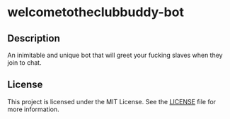 # welcometotheclubbuddy-bot

## Description
An inimitable and unique bot that will greet your fucking slaves when they join to chat.

## License
This project is licensed under the MIT License. See the [LICENSE](LICENSE) file for more information.
